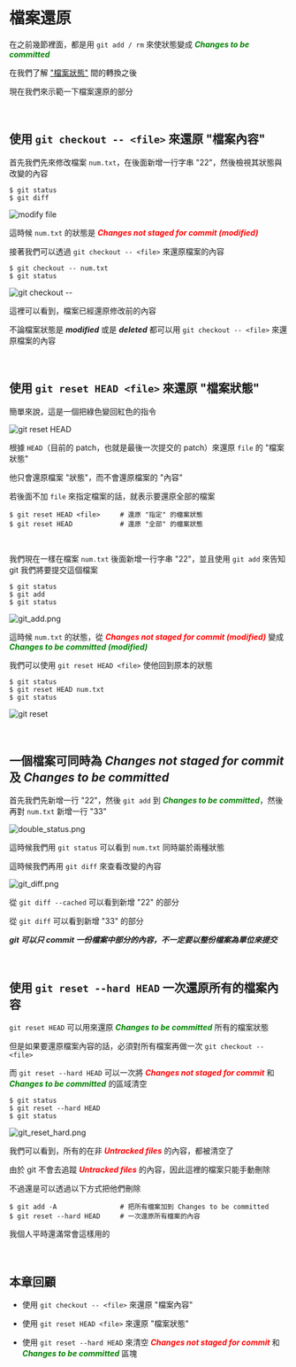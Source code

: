 # 檔案還原

在之前幾節裡面，都是用 `git add / rm` 來使狀態變成 ___<span style="color: green">Changes to be committed</span>___

在我們了解 ["檔案狀態"](status.md) 間的轉換之後

現在我們來示範一下檔案還原的部分

<br>

## 使用 `git checkout -- <file>` 來還原 "檔案內容"

首先我們先來修改檔案 `num.txt`，在後面新增一行字串 "22"，然後檢視其狀態與改變的內容

    $ git status
    $ git diff

![modify file](recover/modify_file.png)

這時候 `num.txt` 的狀態是 ___<span style="color: red">Changes not staged for commit (modified)</span>___

接著我們可以透過 `git checkout -- <file>` 來還原檔案的內容

    $ git checkout -- num.txt
    $ git status

![git checkout --](recover/git_checkout_--.png)

這裡可以看到，檔案已經還原修改前的內容

不論檔案狀態是 ___modified___ 或是 ___deleted___ 都可以用 `git checkout -- <file>` 來還原檔案的內容

<br>

## 使用 `git reset HEAD <file>` 來還原 "檔案狀態"

簡單來說，這是一個把綠色變回紅色的指令

![git reset HEAD <file>](status/changes_to_be_committed.jpg)

根據 `HEAD`（目前的 patch，也就是最後一次提交的 patch）來還原 `file` 的 "檔案狀態"

他只會還原檔案 "狀態"，而不會還原檔案的 "內容"

若後面不加 `file` 來指定檔案的話，就表示要還原全部的檔案

    $ git reset HEAD <file>     # 還原 "指定" 的檔案狀態
    $ git reset HEAD            # 還原 "全部" 的檔案狀態

<br>

我們現在一樣在檔案 `num.txt` 後面新增一行字串 "22"，並且使用 `git add` 來告知 git 我們將要提交這個檔案

    $ git status
    $ git add
    $ git status

![git_add.png](recover/git_add.png)

這時候 `num.txt` 的狀態，從 ___<span style="color: red">Changes not staged for commit (modified)</span>___ 變成 ___<span style="color: green">Changes to be committed (modified)</span>___

我們可以使用 `git reset HEAD <file>` 使他回到原本的狀態

    $ git status
    $ git reset HEAD num.txt
    $ git status

![git reset](recover/git_reset.png)

<br>

## 一個檔案可同時為 _Changes not staged for commit_ 及 _Changes to be committed_

首先我們先新增一行 "22"，然後 `git add` 到 ___<span style="color: green">Changes to be committed</span>___，然後再對 `num.txt` 新增一行 "33"

![double_status.png](recover/double_status.png)

這時候我們用 `git status` 可以看到 `num.txt` 同時屬於兩種狀態

這時候我們再用 `git diff` 來查看改變的內容

![git_diff.png](recover/git_diff.png)

從 `git diff --cached` 可以看到新增 "22" 的部分

從 `git diff` 可以看到新增 "33" 的部分

___git 可以只 commit 一份檔案中部分的內容，不一定要以整份檔案為單位來提交___

<br>

## 使用 `git reset --hard HEAD` 一次還原所有的檔案內容

`git reset HEAD` 可以用來還原 ___<span style="color: green">Changes to be committed</span>___ 所有的檔案狀態

但是如果要還原檔案內容的話，必須對所有檔案再做一次 `git checkout -- <file>`

而 `git reset --hard HEAD` 可以一次將 ___<span style="color: red">Changes not staged for commit</span>___ 和 ___<span style="color: green">Changes to be committed</span>___ 的區域清空

    $ git status
    $ git reset --hard HEAD
    $ git status

![git_reset_hard.png](recover/git_reset_hard.png)

我們可以看到，所有的在非 ___<span style="color: red">Untracked files</span>___ 的內容，都被清空了

由於 git 不會去追蹤 ___<span style="color: red">Untracked files</span>___ 的內容，因此這裡的檔案只能手動刪除

不過還是可以透過以下方式把他們刪除

    $ git add -A                # 把所有檔案加到 Changes to be committed
    $ git reset --hard HEAD     # 一次還原所有檔案的內容

我個人平時還滿常會這樣用的

<br>

 ## 本章回顧

 * 使用 `git checkout -- <file>` 來還原 "檔案內容"

 * 使用 `git reset HEAD <file>` 來還原 "檔案狀態"

 * 使用 `git reset --hard HEAD` 來清空 ___<span style="color: red">Changes not staged for commit</span>___ 和 ___<span style="color: green">Changes to be committed</span>___ 區塊

